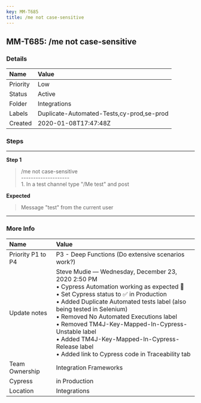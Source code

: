 ```yaml
---
key: MM-T685
title: /me not case-sensitive
---
```


## MM-T685: /me not case-sensitive

### Details

| Name     | Value                                     |
| :------- | :---------------------------------------- |
| Priority | Low                                       |
| Status   | Active                                    |
| Folder   | Integrations                              |
| Labels   | Duplicate-Automated-Tests,cy-prod,se-prod |
| Created  | 2020-01-08T17:47:48Z                      |

### Steps

<hr/>

**Step 1**

> <article>/me not case-sensitive<br />--------------------<br />1. In a test channel type &quot;/Me test&quot; and post</article>

**Expected**

> <article>Message &quot;test&quot; from the current user</article>

<hr/>

### More Info

| Name              | Value                                                                                                                                                                                                                                                                                                                                                                                                                            |
| :---------------- | :------------------------------------------------------------------------------------------------------------------------------------------------------------------------------------------------------------------------------------------------------------------------------------------------------------------------------------------------------------------------------------------------------------------------------- |
| Priority P1 to P4 | P3 - Deep Functions (Do extensive scenarios work?)                                                                                                                                                                                                                                                                                                                                                                               |
| Update notes      | Steve Mudie — Wednesday, December 23, 2020 2:50 PM<br>• Cypress Automation working as expected 🎉<br>• Set Cypress status to ✅ in Production<br>• Added Duplicate Automated tests label (also being tested in Selenium)<br>• Removed No Automated Executions label<br>• Removed TM4J-Key-Mapped-In-Cypress-Unstable label<br>• Added TM4J-Key-Mapped-In-Cypress-Release label<br>• Added link to Cypress code in Traceability tab |
| Team Ownership    | Integration Frameworks                                                                                                                                                                                                                                                                                                                                                                                                           |
| Cypress           | in Production                                                                                                                                                                                                                                                                                                                                                                                                                    |
| Location          | Integrations                                                                                                                                                                                                                                                                                                                                                                                                                     |
